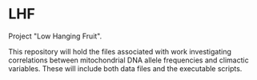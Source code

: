 # LHF
Project "Low Hanging Fruit". 

This repository will hold the files associated with work investigating correlations between mitochondrial DNA allele frequencies and climactic variables.  These will include both data files and the executable scripts. 

